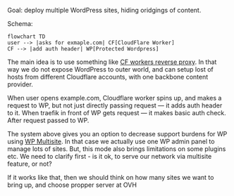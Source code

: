 Goal: deploy multiple WordPress sites, hiding oridgings of content.

Schema:
```mermaid
flowchart TD
user --> |asks for exmaple.com| CF[CloudFlare Worker]
CF --> |add auth header| WP[Protected Wordpress]
```
The main idea is to use something like [CF workers reverse proxy](https://servebolt.com/help/cloudflare/cloudflare-workers-reverse-proxy/). In that way we do not expose WordPress to outer world, and can setup lost of hosts from different Cloudflare accounts, with one backbone content provider.

When user opens example.com, Cloudflare worker spins up, and makes a request to WP, but not just directly passing request — it adds auth header to it.
When traefik in front of WP gets request — it makes basic auth check. After request passed to WP.

The system above gives you an option to decrease support burdens for WP using [WP Multisite](https://developer.wordpress.org/advanced-administration/multisite/). In that case we actually use one WP admin panel to manage lots of sites. But, this mode also brings limitations on some plugins etc. We need to clarify first - is it ok, to serve our network via multisite feature, or not?

If it works like that, then we should think on how many sites we want to bring up, and choose propper server at OVH